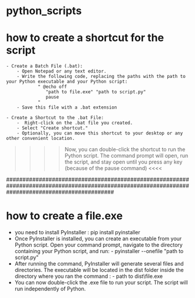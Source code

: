 # python_scripts


# how to create a shortcut for the script 
    - Create a Batch File (.bat):
        - Open Notepad or any text editor.
        - Write the following code, replacing the paths with the path to your Python executable and your Python script:
                " @echo off
                   "path to file.exe" "path to script.py"
                   pause
                "
        - Save this file with a .bat extension

    - Create a Shortcut to the .bat File:
        -  Right-click on the .bat file you created.
        - Select "Create shortcut."
        - Optionally, you can move this shortcut to your desktop or any other convenient location. 

 >>>> Now, you can double-click the shortcut to run the Python script. The command prompt will open, run the script, and stay open until you press any key (because of the pause command) <<<<

#################################################################################################################################################


 # how to create a file.exe 
   - you need to install PyInstaller : pip install pyinstaller
   - Once PyInstaller is installed, you can create an executable from your Python script. Open your command prompt, navigate to the directory   containing your Python script, and run: 
         - pyinstaller --onefile "path to script.py"
   - After running the command, PyInstaller will generate several files and directories. The executable will be located in the dist folder inside the directory where you ran the command : 
         - path to dist\file.exe
   - You can now double-click the .exe file to run your script. The script will run independently of Python.

